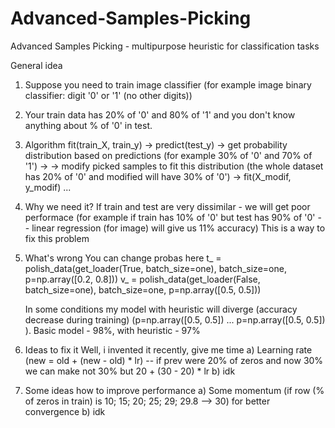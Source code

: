 # Advanced-Samples-Picking
Advanced Samples Picking - multipurpose heuristic for classification tasks

General idea

1) Suppose you need to train image classifier (for example image binary classifier: digit '0' or '1' (no other digits))
2) Your train data has 20% of '0' and 80% of '1' and you don't know anything about % of '0' in test.
3) Algorithm
   fit(train_X, train_y) -> predict(test_y) -> get probability distribution based on predictions (for example 30% of '0' and 70% of '1') ->
   -> modify picked samples to fit this distribution (the whole dataset has 20% of '0' and modified will have 30% of '0') -> fit(X_modif, y_modif) ...
   
4) Why we need it?
   If train and test are very dissimilar - we will get poor performace (for example if train has 10% of '0' but test has 90% of '0' -- linear regression (for image) will give us 11% accuracy)
   This is a way to fix this problem
   
5) What's wrong
   You can change probas here
   t_ = polish_data(get_loader(True, batch_size=one), batch_size=one, p=np.array([0.2, 0.8]))
   v_ = polish_data(get_loader(False, batch_size=one), batch_size=one, p=np.array([0.5, 0.5]))
   
   In some conditions my model with heuristic will diverge (accuracy decrease during training) (p=np.array([0.5, 0.5]) ... p=np.array([0.5, 0.5]) ).
   Basic model - 98%, with heuristic - 97%
   
6) Ideas to fix it
   Well, i invented it recently, give me time
   a) Learning rate (new = old + (new - old) * lr) -- if prev were 20% of zeros and now 30% we can make not 30% but 20 + (30 - 20) * lr
   b) idk
7) Some ideas how to improve performance
   a) Some momentum (if row (% of zeros in train) is 10; 15; 20; 25; 29; 29.8 --> 30) for better convergence
   b) idk
